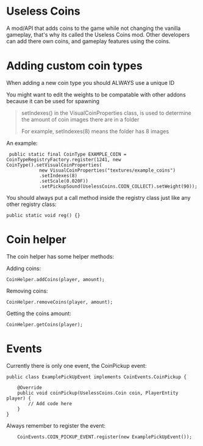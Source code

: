 # Useless Coins
A mod/API that adds coins to the game while not changing the vanilla gameplay, 
that's why its called the Useless Coins mod. Other developers can add there own coins,
and gameplay features using the coins.

# Adding custom coin types
When adding a new coin type you should ALWAYS use a unique ID

You might want to edit the weights to be compatable with other addons because it can be used for spawning

>setIndexes() in the VisualCoinProperties class, is used to determine the amount of coin images there are in a folder
>
>For example, setIndexes(8) means the folder has 8 images

An example:

```
 public static final CoinType EXAMPLE_COIN = CoinTypeRegistryFactory.register(1241, new CoinType().setVisualCoinProperties(
            new VisualCoinProperties("textures/example_coins")
            .setIndexes(8)
            .setScale(0.020F))
            .setPickupSound(UselessCoins.COIN_COLLECT).setWeight(90));
```

You should always put a call method inside the registry class just like any other registry class:

```
public static void reg() {}
```

# Coin helper
The coin helper has some helper methods:

Adding coins:
```
CoinHelper.addCoins(player, amount);
```
Removing coins:
```
CoinHelper.removeCoins(player, amount);
```
Getting the coins amount:
```
CoinHelper.getCoins(player);
```

# Events
Currently there is only one event, the CoinPickup event:

```
public class ExamplePickUpEvent implements CoinEvents.CoinPickup {

    @Override
    public void coinPickup(UselessCoins.Coin coin, PlayerEntity player) {
        // Add code here
    }
}
```
Always remember to register the event:
```
	CoinEvents.COIN_PICKUP_EVENT.register(new ExamplePickUpEvent());
```
